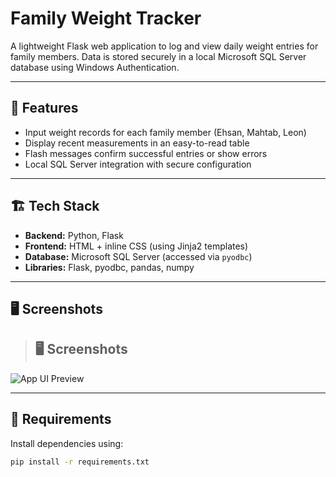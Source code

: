 # Family Weight Tracker

A lightweight Flask web application to log and view daily weight entries for family members. Data is stored securely in a local Microsoft SQL Server database using Windows Authentication.

---

## 🧰 Features

- Input weight records for each family member (Ehsan, Mahtab, Leon)
- Display recent measurements in an easy-to-read table
- Flash messages confirm successful entries or show errors
- Local SQL Server integration with secure configuration

---

## 🏗️ Tech Stack

- **Backend:** Python, Flask
- **Frontend:** HTML + inline CSS (using Jinja2 templates)
- **Database:** Microsoft SQL Server (accessed via `pyodbc`)
- **Libraries:** Flask, pyodbc, pandas, numpy

---

## 🖥️ Screenshots

> ## 🖥️ Screenshots

![App UI Preview](./images/screenshot1.png)


---

## 🧪 Requirements

Install dependencies using:

```bash
pip install -r requirements.txt

